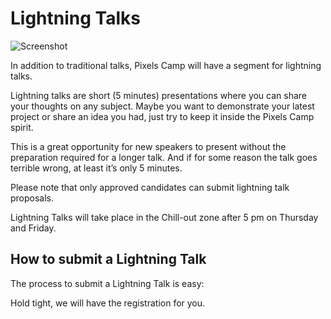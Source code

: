 # Lightning Talks

![Screenshot](https://github.com/PixelsCamp/docs/blob/master/img/lightning.png?raw=true)

In addition to traditional talks, Pixels Camp will have a segment for lightning talks.

Lightning talks are short (5 minutes) presentations where you can share your thoughts on any subject. Maybe you want to demonstrate your latest project or share an idea you had, just try to keep it inside the Pixels Camp spirit.

This is a great opportunity for new speakers to present without the preparation required for a longer talk. And if for some reason the talk goes terrible wrong, at least it’s only 5 minutes.

Please note that only approved candidates can submit lightning talk proposals.

Lightning Talks will take place in the Chill-out zone after 5 pm on Thursday and Friday.

## How to submit a Lightning Talk

The process to submit a Lightning Talk is easy:

Hold tight, we will have the registration for you.
